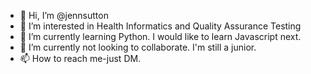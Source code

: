- 👋 Hi, I’m @jennsutton
- 👀 I’m interested in Health Informatics and Quality Assurance Testing
- 🌱 I’m currently learning Python.  I would like to learn Javascript next.
- 💞️ I’m currently not looking to collaborate.  I'm still a junior.
- 📫 How to reach me-just DM.

<!---
jennsutton/jennsutton is a ✨ special ✨ repository because its `README.md` (this file) appears on your GitHub profile.
You can click the Preview link to take a look at your changes.
--->
